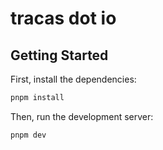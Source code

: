 # tracas dot io

## Getting Started

First, install the dependencies:

```bash
pnpm install
```

Then, run the development server:

```bash
pnpm dev
```
